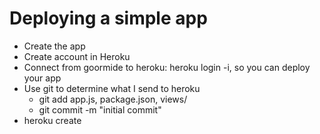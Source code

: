 # Deploying a simple app

  * Create the app
  * Create account in Heroku
  * Connect from goormide to heroku: heroku login -i, so you can deploy your app 
  * Use git to determine what I send to heroku 
    * git add app.js, package.json, views/
	* git commit -m "initial commit"
* heroku create 	
	